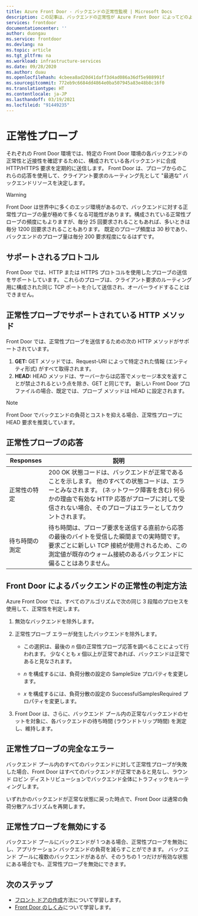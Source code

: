 ```yaml
---
title: Azure Front Door - バックエンドの正常性監視 | Microsoft Docs
description: この記事は、バックエンドの正常性が Azure Front Door によってどのように監視されるかを理解するのに役立ちます
services: frontdoor
documentationcenter: ''
author: duongau
ms.service: frontdoor
ms.devlang: na
ms.topic: article
ms.tgt_pltfrm: na
ms.workload: infrastructure-services
ms.date: 09/28/2020
ms.author: duau
ms.openlocfilehash: 4cbeea8ad20d41daff3d4ad086a36df5e988991f
ms.sourcegitcommit: 772eb9c6684dd4864e0ba507945a83e48b8c16f0
ms.translationtype: HT
ms.contentlocale: ja-JP
ms.lasthandoff: 03/19/2021
ms.locfileid: "91449235"
---
```

# <a name="health-probes"></a>正常性プローブ

それぞれの Front Door 環境では、特定の Front Door 環境の各バックエンドの正常性と近接性を確認するために、構成されている各バックエンドに合成 HTTP/HTTPS 要求を定期的に送信します。 Front Door は、プローブからのこれらの応答を使用して、クライアント要求のルーティング先として "最適な" バックエンドリソースを決定します。 

> [!WARNING]
> Front Door は世界中に多くのエッジ環境があるので、バックエンドに対する正常性プローブの量が極めて多くなる可能性があります。構成されている正常性プローブの頻度にもよりますが、毎分 25 回要求されることもあれば、多いときは毎分 1200 回要求されることもあります。 既定のプローブ頻度は 30 秒であり、バックエンドのプローブ量は毎分 200 要求程度になるはずです。

## <a name="supported-protocols"></a>サポートされるプロトコル

Front Door では、HTTP または HTTPS プロトコルを使用したプローブの送信をサポートしています。 これらのプローブは、クライアント要求のルーティング用に構成された同じ TCP ポートを介して送信され、オーバーライドすることはできません。

## <a name="supported-http-methods-for-health-probes"></a>正常性プローブでサポートされている HTTP メソッド

Front Door では、正常性プローブを送信するための次の HTTP メソッドがサポートされています。

1. **GET:** GET メソッドでは、Request-URI によって特定された情報 (エンティティ形式) がすべて取得されます。
2. **HEAD:** HEAD メソッドは、サーバーからは応答でメッセージ本文を返すことが禁止されるという点を除き、GET と同じです。 新しい Front Door プロファイルの場合、既定では、プローブ メソッドは HEAD に設定されます。

> [!NOTE]
> Front Door でバックエンドの負荷とコストを抑える場合、正常性プローブに HEAD 要求を推奨しています。

## <a name="health-probe-responses"></a>正常性プローブの応答

| Responses  | 説明 | 
| ------------- | ------------- |
| 正常性の特定  |  200 OK 状態コードは、バックエンドが正常であることを示します。 他のすべての状態コードは、エラーとみなされます。 (ネットワーク障害を含む) 何らかの理由で有効な HTTP 応答がプローブに対して受信されない場合、そのプローブはエラーとしてカウントされます。|
| 待ち時間の測定  | 待ち時間は、プローブ要求を送信する直前から応答の最後のバイトを受信した瞬間までの実時間です。 要求ごとに新しい TCP 接続が使用されるため、この測定値が既存のウォーム接続のあるバックエンドに偏ることはありません。  |

## <a name="how-front-door-determines-backend-health"></a>Front Door によるバックエンドの正常性の判定方法

Azure Front Door では、すべてのアルゴリズムで次の同じ 3 段階のプロセスを使用して、正常性を判定します。

1. 無効なバックエンドを除外します。

2. 正常性プローブ エラーが発生したバックエンドを除外します。
    * この選択は、最後の _n_ 個の正常性プローブ応答を調べることによって行われます。 少なくとも _x_ 個以上が正常であれば、バックエンドは正常であると見なされます。

    * _n_ を構成するには、負荷分散の設定の SampleSize プロパティを変更します。

    * _x_ を構成するには、負荷分散の設定の SuccessfulSamplesRequired プロパティを変更します。

3. Front Door は、さらに、バックエンド プール内の正常なバックエンドのセットを対象に、各バックエンドの待ち時間 (ラウンドトリップ時間) を測定し、維持します。


## <a name="complete-health-probe-failure"></a>正常性プローブの完全なエラー

バックエンド プール内のすべてのバックエンドに対して正常性プローブが失敗した場合、Front Door はすべてのバックエンドが正常であると見なし、ラウンド ロビン ディストリビューションでバックエンド全体にトラフィックをルーティングします。

いずれかのバックエンドが正常な状態に戻った時点で、Front Door は通常の負荷分散アルゴリズムを再開します。

## <a name="disabling-health-probes"></a>正常性プローブを無効にする

バックエンド プールにバックエンドが 1 つある場合、正常性プローブを無効にし、アプリケーション バックエンドの負荷を減らすことができます。 バックエンド プールに複数のバックエンドがあるが、そのうちの 1 つだけが有効な状態にある場合でも、正常性プローブを無効にできます。

## <a name="next-steps"></a>次のステップ

- [フロント ドアの作成](quickstart-create-front-door.md)方法について学習します。
- [Front Door のしくみ](front-door-routing-architecture.md)について学習します。
